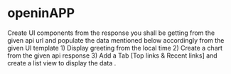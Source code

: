 # openinAPP
Create UI components from the response you shall be getting from the given api url and populate the data mentioned below accordingly from the given UI template 1) Display greeting from the local time 2) Create a chart from the given api response 3) Add a Tab [Top links &amp; Recent links] and create a list view to display the data .